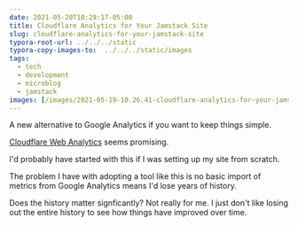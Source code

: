 ```yaml
---
date: 2021-05-20T10:29:17-05:00
title: Cloudflare Analytics for Your Jamstack Site
slug: cloudflare-analytics-for-your-jamstack-site
typora-root-url: ../../../static
typora-copy-images-to:  ../../../static/images
tags:
  - tech
  - development
  - microblog
  - jamstack
images: [/images/2021-05-19-10.26.41-cloudflare-analytics-for-your-jamstack-site.png]
---
```


A new alternative to Google Analytics if you want to keep things simple.

[Cloudflare Web Analytics](https://www.cloudflare.com/web-analytics) seems promising.

I'd probably have started with this if I was setting up my site from scratch.

The problem I have with adopting a tool like this is no basic import of metrics from Google Analytics means I'd lose years of history.

Does the history matter signficantly? Not really for me. I just don't like losing out the entire history to see how things have improved over time.
